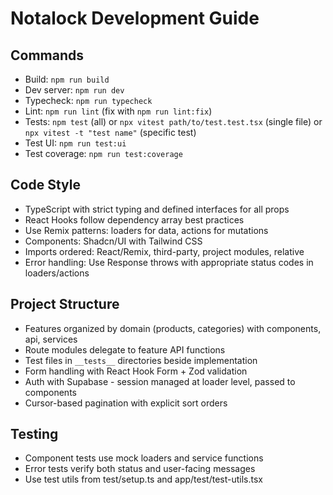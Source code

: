 # Notalock Development Guide

## Commands
- Build: `npm run build`
- Dev server: `npm run dev`
- Typecheck: `npm run typecheck`
- Lint: `npm run lint` (fix with `npm run lint:fix`)
- Tests: `npm test` (all) or `npx vitest path/to/test.test.tsx` (single file) or `npx vitest -t "test name"` (specific test)
- Test UI: `npm run test:ui`
- Test coverage: `npm run test:coverage`

## Code Style
- TypeScript with strict typing and defined interfaces for all props
- React Hooks follow dependency array best practices
- Use Remix patterns: loaders for data, actions for mutations
- Components: Shadcn/UI with Tailwind CSS
- Imports ordered: React/Remix, third-party, project modules, relative
- Error handling: Use Response throws with appropriate status codes in loaders/actions

## Project Structure
- Features organized by domain (products, categories) with components, api, services
- Route modules delegate to feature API functions
- Test files in `__tests__` directories beside implementation
- Form handling with React Hook Form + Zod validation
- Auth with Supabase - session managed at loader level, passed to components
- Cursor-based pagination with explicit sort orders

## Testing
- Component tests use mock loaders and service functions
- Error tests verify both status and user-facing messages
- Use test utils from test/setup.ts and app/test/test-utils.tsx